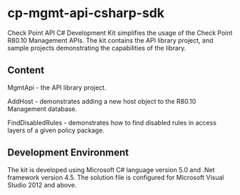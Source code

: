 # cp-mgmt-api-csharp-sdk
Check Point API C# Development Kit simplifies the usage of the Check Point R80.10 Management APIs.
The kit contains the API library project, and sample projects demonstrating the capabilities of the library.

## Content
MgmtApi - the API library project.

AddHost - demonstrates adding a new host object to the R80.10 Management database.

FindDisabledRules - demonstrates how to find disabled rules in access layers of a given policy package.

## Development Environment
The kit is developed using Microsoft C# language version 5.0 and .Net framework version 4.5. The solution file is configured for Microsoft Visual Studio 2012 and above.
